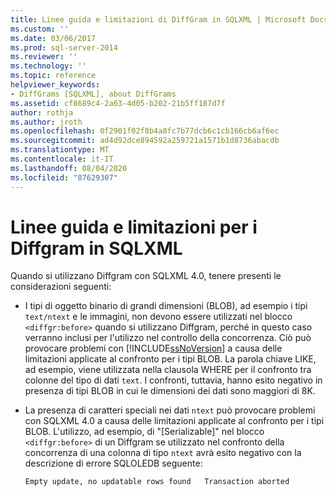 ```yaml
---
title: Linee guida e limitazioni di DiffGram in SQLXML | Microsoft Docs
ms.custom: ''
ms.date: 03/06/2017
ms.prod: sql-server-2014
ms.reviewer: ''
ms.technology: ''
ms.topic: reference
helpviewer_keywords:
- DiffGrams [SQLXML], about DiffGrams
ms.assetid: cf8689c4-2a63-4d05-b202-21b5ff187d7f
author: rothja
ms.author: jroth
ms.openlocfilehash: 0f2901f02f8b4a8fc7b77dcb6c1cb166cb6af6ec
ms.sourcegitcommit: ad4d92dce894592a259721a1571b1d8736abacdb
ms.translationtype: MT
ms.contentlocale: it-IT
ms.lasthandoff: 08/04/2020
ms.locfileid: "87629307"
---
```

# <a name="guidelines-and-limitations-of-diffgrams-in-sqlxml"></a>Linee guida e limitazioni per i Diffgram in SQLXML
  Quando si utilizzano Diffgram con SQLXML 4.0, tenere presenti le considerazioni seguenti:  
  
-   I tipi di oggetto binario di grandi dimensioni (BLOB), ad esempio i tipi `text/ntext` e le immagini, non devono essere utilizzati nel blocco `<diffgr:before>` quando si utilizzano Diffgram, perché in questo caso verranno inclusi per l'utilizzo nel controllo della concorrenza. Ciò può provocare problemi con [!INCLUDE[ssNoVersion](../../../includes/ssnoversion-md.md)] a causa delle limitazioni applicate al confronto per i tipi BLOB. La parola chiave LIKE, ad esempio, viene utilizzata nella clausola WHERE per il confronto tra colonne del tipo di dati `text`. I confronti, tuttavia, hanno esito negativo in presenza di tipi BLOB in cui le dimensioni dei dati sono maggiori di 8K.  
  
-   La presenza di caratteri speciali nei dati `ntext` può provocare problemi con SQLXML 4.0 a causa delle limitazioni applicate al confronto per i tipi BLOB. L'utilizzo, ad esempio, di "[Serializable]" nel blocco `<diffgr:before>` di un Diffgram se utilizzato nel confronto della concorrenza di una colonna di tipo `ntext` avrà esito negativo con la descrizione di errore SQLOLEDB seguente:  
  
    ```  
    Empty update, no updatable rows found   Transaction aborted  
    ```  
  
  
